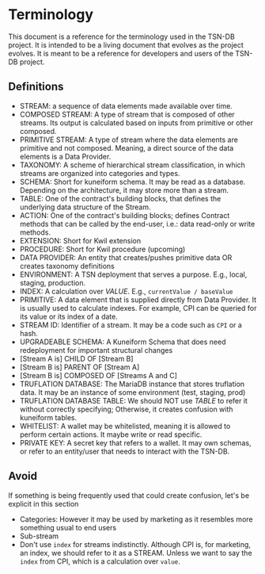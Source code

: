 # Terminology

This document is a reference for the terminology used in the TSN-DB project. It is intended to be a living document that evolves as the project evolves. It is meant to be a reference for developers and users of the TSN-DB project.

## Definitions

- STREAM: a sequence of data elements made available over time.
- COMPOSED STREAM: A type of stream that is composed of other streams. Its output is calculated based on inputs from primitive or other composed.
- PRIMITIVE STREAM: A type of stream where the data elements are primitive and not composed. Meaning, a direct source of the data elements is a Data Provider.
- TAXONOMY: A scheme of hierarchical stream classification, in which streams are organized into categories and types.
- SCHEMA: Short for kuneiform schema. It may be read as a database. Depending on the architecture, it may store more than a stream.
- TABLE: One of the contract's building blocks, that defines the underlying data structure of the Stream.
- ACTION: One of the contract's building blocks; defines Contract methods that can be called by the end-user, i.e.: data read-only or write methods.
- EXTENSION: Short for Kwil extension
- PROCEDURE: Short for Kwil procedure (upcoming)
- DATA PROVIDER: An entity that creates/pushes primitive data OR creates taxonomy definitions
- ENVIRONMENT: A TSN deployment that serves a purpose. E.g., local, staging, production.
- INDEX: A calculation over _VALUE_. E.g., `currentValue / baseValue`
- PRIMITIVE: A data element that is supplied directly from Data Provider. It is usually used to calculate indexes. For example, CPI can be queried for its value or its index of a date.
- STREAM ID: Identifier of a stream. It may be a code such as `CPI` or a hash.
- UPGRADEABLE SCHEMA: A Kuneiform Schema that does need redeployment for important structural changes
- [Stream A is] CHILD OF [Stream B]
- [Stream B is] PARENT OF [Stream A]
- [Stream B is] COMPOSED OF [Streams A and C]
- TRUFLATION DATABASE: The MariaDB instance that stores truflation data. It may be an instance of some environment (test, staging, prod)
- TRUFLATION DATABASE TABLE: We should NOT use _TABLE_ to refer it without correctly specifying; Otherwise, it creates confusion with kuneiform tables.
- WHITELIST: A wallet may be whitelisted, meaning it is allowed to perform certain actions. It maybe write or read specific.
- PRIVATE KEY: A secret key that refers to a wallet. It may own schemas, or refer to an entity/user that needs to interact with the TSN-DB.


## Avoid
If something is being frequently used that could create confusion, let's be explicit in this section

- Categories: However it may be used by marketing as it resembles more something usual to end users
- Sub-stream
- Don't use `index` for streams indistinctly. Although CPI is, for marketing, an index, we should refer to it as a STREAM. Unless we want to say the `index` from CPI, which is a calculation over `value`.
